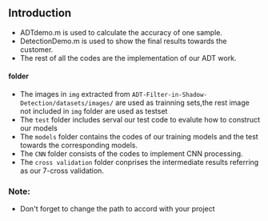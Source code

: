 ## Introduction
 * ADTdemo.m is used to calculate the accuracy of one sample.<br>
 * DetectionDemo.m is used to show the final results towards the customer.<br>
 * The rest of all the codes are the implementation of our ADT work.
 
 #### folder 
* The images in `img` extracted from `ADT-Filter-in-Shadow-Detection/datasets/images/` are used as trainning sets,the rest     image not included in `img` folder are used as testset
* The `test` folder includes serval our test code to evalute how to construct our models
* The `models` folder contains the codes of our training models and the test towards the corresponding models.
* The `CNN` folder consists of the codes to implement CNN processing.
* The `cross validation` folder conprises the intermediate results referring as our 7-cross validation.  

### Note:
* Don't forget to change the path to accord with your project
